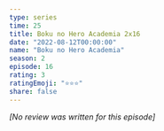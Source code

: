 ```yaml
---
type: series
time: 25
title: Boku no Hero Academia 2x16
date: "2022-08-12T00:00:00"
name: "Boku no Hero Academia"
season: 2
episode: 16
rating: 3
ratingEmoji: "⭐️⭐️⭐️"
share: false
---
```


*[No review was written for this episode]*